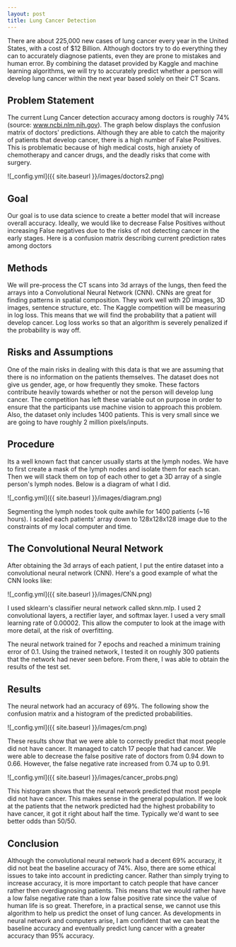 ```yaml
---
layout: post
title: Lung Cancer Detection
--- 
```


There are about 225,000 new cases of lung cancer every year in the United States, with a cost of $12 Billion. Although doctors try to do everything they can to accurately diagnose patients, even they are prone to mistakes and human error. By combining the dataset provided by Kaggle and machine learning algorithms, we will try to accurately predict whether a person will develop lung cancer within the next year based solely on their CT Scans.

## Problem Statement

The current Lung Cancer detection accuracy among doctors is roughly 74% (source: www.ncbi.nlm.nih.gov). The graph below displays the confusion matrix of doctors' predictions. Although they are able to catch the majority of patients that develop cancer, there is a high number of False Positives. This is problematic because of high medical costs, high anxiety of chemotherapy and cancer drugs, and the deadly risks that come with surgery.

![_config.yml]({{ site.baseurl }}/images/doctors2.png)

## Goal

Our goal is to use data science to create a better model that will increase overall accuracy. Ideally, we would like to decrease False Positives without increasing False negatives due to the risks of not detecting cancer in the early stages. Here is a confusion matrix describing current prediction rates among doctors

## Methods 

We will pre-process the CT scans into 3d arrays of the lungs, then feed the arrays into a Convolutional Neural Network (CNN). CNNs are great for finding patterns in spatial composition. They work well with 2D images, 3D images, sentence structure, etc.
The Kaggle competition will be measuring in log loss. This means that we will find the probability that a patient will develop cancer. Log loss works so that an algorithm is severely penalized if the probability is way off.

## Risks and Assumptions

One of the main risks in dealing with this data is that we are assuming that there is no information on the patients themselves. The dataset does not give us gender, age, or how frequently they smoke. These factors contribute heavily towards whether or not the person will develop lung cancer. The competition has left these variable out on purpose in order to ensure that the participants use machine vision to approach this problem. Also, the dataset only includes 1400 patients. This is very small since we are going to have roughly 2 million pixels/inputs.

## Procedure

Its a well known fact that cancer usually starts at the lymph nodes. We have to first create a mask of the lymph nodes and isolate them for each scan. Then we will stack them on top of each other to get a 3D array of a single person's lymph nodes. Below is a diagram of what I did.

![_config.yml]({{ site.baseurl }}/images/diagram.png)

Segmenting the lymph nodes took quite awhile for 1400 patients (~16 hours). I scaled each patients' array down to 128x128x128 image due to the constraints of my local computer and time.

## The Convolutional Neural Network

After obtaining the 3d arrays of each patient, I put the entire dataset into a convolutional neural network (CNN). Here's a good example of what the CNN looks like:

![_config.yml]({{ site.baseurl }}/images/CNN.png)

I used sklearn's classifier neural network called sknn.mlp. I used 2 convolutional layers, a rectifier layer, and softmax layer. I used a very small learning rate of 0.00002. This allow the computer to look at the image with more detail, at the risk of overfitting. 

The neural network trained for 7 epochs and reached a minimum training error of 0.1. Using the trained network, I tested it on roughly 300 patients that the network had never seen before. From there, I was able to obtain the results of the test set.

## Results

The neural network had an accuracy of 69%. The following show the confusion matrix and a histogram of the predicted probabilities.

![_config.yml]({{ site.baseurl }}/images/cm.png)

These results show that we were able to correctly predict that most people did not have cancer. It managed to catch 17 people that had cancer. We were able to decrease the false positive rate of doctors from 0.94 down to 0.66. However, the false negative rate increased from 0.74 up to 0.91.

![_config.yml]({{ site.baseurl }}/images/cancer_probs.png)

This histogram shows that the neural network predicted that most people did not have cancer. This makes sense in the general population. If we look at the patients that the network predicted had the highest probability to have cancer, it got it right about half the time. Typically we'd want to see better odds than 50/50.

## Conclusion

Although the convolutional neural network had a decent 69% accuracy, it did not beat the baseline accuracy of 74%. Also, there are some ethical issues to take into account in predicting cancer. Rather than simply trying to increase accuracy, it is more important to catch people that have cancer rather then overdiagnosing patients. This means that we would rather have a low false negative rate than a low false positive rate since the value of human life is so great. Therefore, in a practical sense, we cannot use this algorithm to help us predict the onset of lung cancer. As developments in neural network and computers arise, I am confident that we can beat the baseline accuracy and eventually predict lung cancer with a greater accuracy than 95% accuracy.
